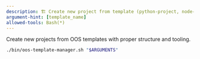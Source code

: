 ```yaml
---
description: 🏗️ Create new project from template (python-project, node-project, etc)
argument-hint: [template_name]
allowed-tools: Bash(*)
---
```


Create new projects from OOS templates with proper structure and tooling.

```bash
./bin/oos-template-manager.sh "$ARGUMENTS"
```
